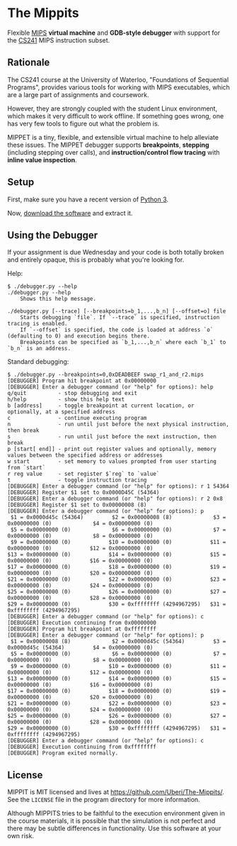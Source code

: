 The Mippits
===========

Flexible [MIPS](https://en.wikipedia.org/wiki/MIPS_instruction_set) **virtual machine** and **GDB-style debugger** with support for the [CS241](https://www.student.cs.uwaterloo.ca/~cs241/) MIPS instruction subset.

Rationale
---------

The CS241 course at the University of Waterloo, "Foundations of Sequential Programs", provides various tools for working with MIPS executables, which are a large part of assignments and coursework.

However, they are strongly coupled with the student Linux environment, which makes it very difficult to work offline. If something goes wrong, one has very few tools to figure out what the problem is.

MIPPET is a tiny, flexible, and extensible virtual machine to help alleviate these issues. The MIPPET debugger supports **breakpoints**, **stepping** (including stepping over calls), and **instruction/control flow tracing** with **inline value inspection**.

Setup
-----

First, make sure you have a recent version of [Python 3](https://www.python.org/downloads/).

Now, [download the software](https://github.com/Uberi/The-Mippits/archive/master.zip) and extract it.

Using the Debugger
------------------

If your assignment is due Wednesday and your code is both totally broken and entirely opaque, this is probably what you're looking for.

Help:

    $ ./debugger.py --help
    ./debugger.py --help
        Shows this help message.
    
    ./debugger.py [--trace] [--breakpoints=b_1,...,b_n] [--offset=o] file
        Starts debugging `file`. If `--trace` is specified, instruction tracing is enabled.
        If `--offset` is specified, the code is loaded at address `o` (defaulting to 0) and execution begins there.
        Breakpoints can be specified as `b_1,...,b_n` where each `b_1` to `b_n` is an address.

Standard debugging:

    $ ./debugger.py --breakpoints=0,0xDEADBEEF swap_r1_and_r2.mips
    [DEBUGGER] Program hit breakpoint at 0x00000000
    [DEBUGGER] Enter a debugger command (or "help" for options): help
    q/quit          - stop debugging and exit
    h/help          - show this help text
    b [address]     - toggle breakpoint at current location, or optionally, at a specified address
    c               - continue executing program
    n               - run until just before the next physical instruction, then break
    s               - run until just before the next instruction, then break
    p [start[ end]] - print out register values and optionally, memory values between the specified address or addresses
    w start         - set memory to values prompted from user starting from `start`
    r reg value     - set register $`reg` to `value`
    t               - toggle instruction tracing
    [DEBUGGER] Enter a debugger command (or "help" for options): r 1 54364
    [DEBUGGER] Register $1 set to 0x0000D45C (54364)
    [DEBUGGER] Enter a debugger command (or "help" for options): r 2 0x8
    [DEBUGGER] Register $1 set to 0x00000008 (8)
    [DEBUGGER] Enter a debugger command (or "help" for options): p
     $1 = 0x0000d45c (54364)         $2 = 0x00000008 (8)             $3 = 0x00000000 (0)             $4 = 0x00000000 (0)
     $5 = 0x00000000 (0)             $6 = 0x00000000 (0)             $7 = 0x00000000 (0)             $8 = 0x00000000 (0)
     $9 = 0x00000000 (0)            $10 = 0x00000000 (0)            $11 = 0x00000000 (0)            $12 = 0x00000000 (0)
    $13 = 0x00000000 (0)            $14 = 0x00000000 (0)            $15 = 0x00000000 (0)            $16 = 0x00000000 (0)
    $17 = 0x00000000 (0)            $18 = 0x00000000 (0)            $19 = 0x00000000 (0)            $20 = 0x00000000 (0)
    $21 = 0x00000000 (0)            $22 = 0x00000000 (0)            $23 = 0x00000000 (0)            $24 = 0x00000000 (0)
    $25 = 0x00000000 (0)            $26 = 0x00000000 (0)            $27 = 0x00000000 (0)            $28 = 0x00000000 (0)
    $29 = 0x00000000 (0)            $30 = 0xffffffff (4294967295)   $31 = 0xffffffff (4294967295)
    [DEBUGGER] Enter a debugger command (or "help" for options): c
    [DEBUGGER] Execution continuing from 0x00000000
    [DEBUGGER] Program hit breakpoint at 0xffffffff
    [DEBUGGER] Enter a debugger command (or "help" for options): p
     $1 = 0x00000008 (8)             $2 = 0x0000d45c (54364)         $3 = 0x0000d45c (54364)         $4 = 0x00000000 (0)
     $5 = 0x00000000 (0)             $6 = 0x00000000 (0)             $7 = 0x00000000 (0)             $8 = 0x00000000 (0)
     $9 = 0x00000000 (0)            $10 = 0x00000000 (0)            $11 = 0x00000000 (0)            $12 = 0x00000000 (0)
    $13 = 0x00000000 (0)            $14 = 0x00000000 (0)            $15 = 0x00000000 (0)            $16 = 0x00000000 (0)
    $17 = 0x00000000 (0)            $18 = 0x00000000 (0)            $19 = 0x00000000 (0)            $20 = 0x00000000 (0)
    $21 = 0x00000000 (0)            $22 = 0x00000000 (0)            $23 = 0x00000000 (0)            $24 = 0x00000000 (0)
    $25 = 0x00000000 (0)            $26 = 0x00000000 (0)            $27 = 0x00000000 (0)            $28 = 0x00000000 (0)
    $29 = 0x00000000 (0)            $30 = 0xffffffff (4294967295)   $31 = 0xffffffff (4294967295)
    [DEBUGGER] Enter a debugger command (or "help" for options): c
    [DEBUGGER] Execution continuing from 0xffffffff
    [DEBUGGER] Program exited normally. 

License
-------

MIPPIT is MIT licensed and lives at https://github.com/Uberi/The-Mippits/. See the `LICENSE` file in the program directory for more information.

Although MIPPITS tries to be faithful to the execution environment given in the course materials, it is possible that the simulation is not perfect and there may be subtle differences in functionality. Use this software at your own risk.
